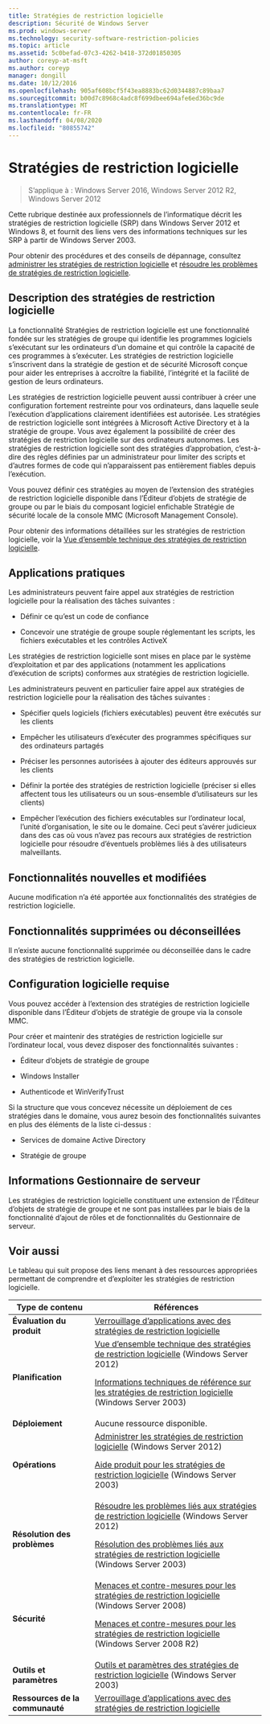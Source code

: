 ```yaml
---
title: Stratégies de restriction logicielle
description: Sécurité de Windows Server
ms.prod: windows-server
ms.technology: security-software-restriction-policies
ms.topic: article
ms.assetid: 5c0befad-07c3-4262-b418-372d01850305
author: coreyp-at-msft
ms.author: coreyp
manager: dongill
ms.date: 10/12/2016
ms.openlocfilehash: 905af608bcf5f43ea8883bc62d0344887c89baa7
ms.sourcegitcommit: b00d7c8968c4adc8f699dbee694afe6ed36bc9de
ms.translationtype: MT
ms.contentlocale: fr-FR
ms.lasthandoff: 04/08/2020
ms.locfileid: "80855742"
---
```

# <a name="software-restriction-policies"></a>Stratégies de restriction logicielle

>S’applique à : Windows Server 2016, Windows Server 2012 R2, Windows Server 2012

Cette rubrique destinée aux professionnels de l’informatique décrit les stratégies de restriction logicielle (SRP) dans Windows Server 2012 et Windows 8, et fournit des liens vers des informations techniques sur les SRP à partir de Windows Server 2003.

Pour obtenir des procédures et des conseils de dépannage, consultez [administrer les stratégies de restriction logicielle](administer-software-restriction-policies.md) et [résoudre les problèmes de stratégies de restriction logicielle](troubleshoot-software-restriction-policies.md).

## <a name="software-restriction-policies-description"></a><a name="BKMK_OVER"></a>Description des stratégies de restriction logicielle
La fonctionnalité Stratégies de restriction logicielle est une fonctionnalité fondée sur les stratégies de groupe qui identifie les programmes logiciels s’exécutant sur les ordinateurs d’un domaine et qui contrôle la capacité de ces programmes à s’exécuter. Les stratégies de restriction logicielle s’inscrivent dans la stratégie de gestion et de sécurité Microsoft conçue pour aider les entreprises à accroître la fiabilité, l’intégrité et la facilité de gestion de leurs ordinateurs.

Les stratégies de restriction logicielle peuvent aussi contribuer à créer une configuration fortement restreinte pour vos ordinateurs, dans laquelle seule l’exécution d’applications clairement identifiées est autorisée. Les stratégies de restriction logicielle sont intégrées à Microsoft Active Directory et à la stratégie de groupe. Vous avez également la possibilité de créer des stratégies de restriction logicielle sur des ordinateurs autonomes. Les stratégies de restriction logicielle sont des stratégies d’approbation, c’est-à-dire des règles définies par un administrateur pour limiter des scripts et d’autres formes de code qui n’apparaissent pas entièrement fiables depuis l’exécution.

Vous pouvez définir ces stratégies au moyen de l’extension des stratégies de restriction logicielle disponible dans l’Éditeur d’objets de stratégie de groupe ou par le biais du composant logiciel enfichable Stratégie de sécurité locale de la console MMC (Microsoft Management Console).

Pour obtenir des informations détaillées sur les stratégies de restriction logicielle, voir la [Vue d’ensemble technique des stratégies de restriction logicielle](software-restriction-policies-technical-overview.md).

## <a name="practical-applications"></a><a name="BKMK_APP"></a>Applications pratiques
Les administrateurs peuvent faire appel aux stratégies de restriction logicielle pour la réalisation des tâches suivantes :

-   Définir ce qu’est un code de confiance

-   Concevoir une stratégie de groupe souple réglementant les scripts, les fichiers exécutables et les contrôles ActiveX

Les stratégies de restriction logicielle sont mises en place par le système d’exploitation et par des applications (notamment les applications d’exécution de scripts) conformes aux stratégies de restriction logicielle.

Les administrateurs peuvent en particulier faire appel aux stratégies de restriction logicielle pour la réalisation des tâches suivantes :

-   Spécifier quels logiciels (fichiers exécutables) peuvent être exécutés sur les clients

-   Empêcher les utilisateurs d’exécuter des programmes spécifiques sur des ordinateurs partagés

-   Préciser les personnes autorisées à ajouter des éditeurs approuvés sur les clients

-   Définir la portée des stratégies de restriction logicielle (préciser si elles affectent tous les utilisateurs ou un sous-ensemble d’utilisateurs sur les clients)

-   Empêcher l’exécution des fichiers exécutables sur l’ordinateur local, l’unité d’organisation, le site ou le domaine. Ceci peut s’avérer judicieux dans des cas où vous n’avez pas recours aux stratégies de restriction logicielle pour résoudre d’éventuels problèmes liés à des utilisateurs malveillants.

## <a name="new-and-changed-functionality"></a><a name="BKMK_NEW"></a>Fonctionnalités nouvelles et modifiées
Aucune modification n’a été apportée aux fonctionnalités des stratégies de restriction logicielle.

## <a name="removed-or-deprecated-functionality"></a><a name="BKMK_DEP"></a>Fonctionnalités supprimées ou déconseillées
Il n’existe aucune fonctionnalité supprimée ou déconseillée dans le cadre des stratégies de restriction logicielle.

## <a name="software-requirements"></a><a name="BKMK_SOFT"></a>Configuration logicielle requise
Vous pouvez accéder à l’extension des stratégies de restriction logicielle disponible dans l’Éditeur d’objets de stratégie de groupe via la console MMC.

Pour créer et maintenir des stratégies de restriction logicielle sur l’ordinateur local, vous devez disposer des fonctionnalités suivantes :

-   Éditeur d’objets de stratégie de groupe

-   Windows Installer

-   Authenticode et WinVerifyTrust

Si la structure que vous concevez nécessite un déploiement de ces stratégies dans le domaine, vous aurez besoin des fonctionnalités suivantes en plus des éléments de la liste ci-dessus :

-   Services de domaine Active Directory

-   Stratégie de groupe

## <a name="server-manager-information"></a><a name="BKMK_INSTALL"></a>Informations Gestionnaire de serveur
Les stratégies de restriction logicielle constituent une extension de l’Éditeur d’objets de stratégie de groupe et ne sont pas installées par le biais de la fonctionnalité d’ajout de rôles et de fonctionnalités du Gestionnaire de serveur.

## <a name="see-also"></a><a name="BKMK_LINKS"></a>Voir aussi
Le tableau qui suit propose des liens menant à des ressources appropriées permettant de comprendre et d’exploiter les stratégies de restriction logicielle.

|Type de contenu|Références|
|--------|-------|
|**Évaluation du produit**|[Verrouillage d’applications avec des stratégies de restriction logicielle](https://technet.microsoft.com/magazine/2008.06.srp.aspx?pr=blog)|
|**Planification**|[Vue d’ensemble technique des stratégies de restriction logicielle](software-restriction-policies-technical-overview.md) (Windows Server 2012)<p>[Informations techniques de référence sur les stratégies de restriction logicielle](https://technet.microsoft.com/library/cc728085(v=WS.10).aspx) (Windows Server 2003)|
|**Déploiement**|Aucune ressource disponible.|
|**Opérations**|[Administrer les stratégies de restriction logicielle](administer-software-restriction-policies.md) (Windows Server 2012)<p>[Aide produit pour les stratégies de restriction logicielle](https://technet.microsoft.com/library/cc779607(v=WS.10).aspx) (Windows Server 2003)|
|**Résolution des problèmes**|[Résoudre les problèmes liés aux stratégies de restriction logicielle](troubleshoot-software-restriction-policies.md) (Windows Server 2012)<p>[Résolution des problèmes liés aux stratégies de restriction logicielle](https://technet.microsoft.com/library/cc737011(v=WS.10).aspx) (Windows Server 2003)|
|**Sécurité**|[Menaces et contre-mesures pour les stratégies de restriction logicielle](https://technet.microsoft.com/library/dd349795(v=WS.10).aspx) (Windows Server 2008)<p>[Menaces et contre-mesures pour les stratégies de restriction logicielle](https://technet.microsoft.com/library/hh125926(v=WS.10).aspx) (Windows Server 2008 R2)|
|**Outils et paramètres**|[Outils et paramètres des stratégies de restriction logicielle](https://technet.microsoft.com/library/cc782454(v=WS.10).aspx) (Windows Server 2003)|
|**Ressources de la communauté**|[Verrouillage d’applications avec des stratégies de restriction logicielle](https://technet.microsoft.com/magazine/2008.06.srp.aspx?pr=blog)|



